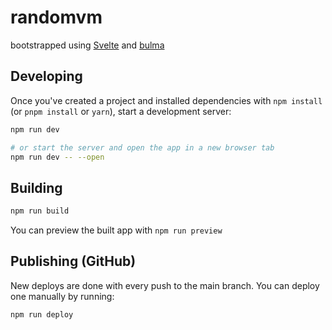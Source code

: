 # randomvm

bootstrapped using [Svelte](https://svelte.dev/blog/write-less-code) and [bulma](https://bulma.io/)

## Developing

Once you've created a project and installed dependencies with `npm install` (or `pnpm install` or `yarn`), start a development server:

```bash
npm run dev

# or start the server and open the app in a new browser tab
npm run dev -- --open
```

## Building

```bash
npm run build
```

You can preview the built app with `npm run preview`

## Publishing (GitHub)

New deploys are done with every push to the main branch. You can deploy one manually by running:

```bash
npm run deploy
```
